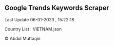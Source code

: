 

## Google Trends Keywords Scraper 
 
Last Update 06-01-2023 , 15:22:18

Country List :
VIETNAM.json



© Abdul Muttaqin 
